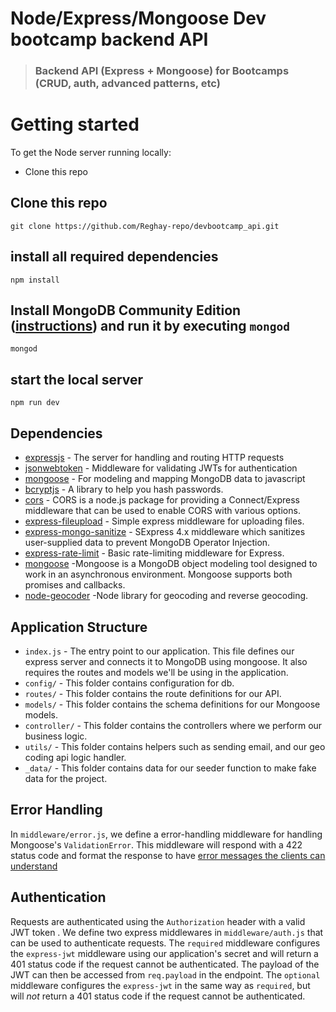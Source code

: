 # Node/Express/Mongoose Dev bootcamp backend API


> ### Backend API (Express + Mongoose) for Bootcamps (CRUD, auth, advanced patterns, etc)



# Getting started

To get the Node server running locally:

- Clone this repo
## Clone this repo

    git clone https://github.com/Reghay-repo/devbootcamp_api.git

## install all required dependencies

    npm install
    


## Install MongoDB Community Edition ([instructions](https://docs.mongodb.com/manual/installation/#tutorials)) and run it by executing `mongod`

    mongod
    

## start the local server

    npm run dev




## Dependencies

- [expressjs](https://github.com/expressjs/express) - The server for handling and routing HTTP requests
- [jsonwebtoken](https://github.com/auth0/node-jsonwebtoken) - Middleware for validating JWTs for authentication
- [mongoose](https://github.com/Automattic/mongoose) - For modeling and mapping MongoDB data to javascript 
- [bcryptjs](https://github.com/kelektiv/node.bcrypt.js/) - A library to help you hash passwords.
- [cors](https://github.com/kelektiv/node.bcrypt.js/) - CORS is a node.js package for providing a Connect/Express middleware that can be used to enable CORS with various options.
- [express-fileupload](https://github.com/richardgirges/express-fileupload) - Simple express middleware for uploading files.
- [express-mongo-sanitize](https://github.com/fiznool/express-mongo-sanitize) - SExpress 4.x middleware which sanitizes user-supplied data to prevent MongoDB Operator Injection.
- [express-rate-limit](https://github.com/nfriedly/express-rate-limit) - Basic rate-limiting middleware for Express. 
- [mongoose](https://github.com/Automattic/mongoose) -Mongoose is a MongoDB object modeling tool designed to work in an asynchronous environment. Mongoose supports both promises and callbacks.
- [node-geocoder](https://github.com/nchaulet/node-geocoder) -Node library for geocoding and reverse geocoding. 


## Application Structure

- `index.js` - The entry point to our application. This file defines our express server and connects it to MongoDB using mongoose. It also requires the routes and models we'll be using in the application.
- `config/` - This folder contains configuration for db.
- `routes/` - This folder contains the route definitions for our API.
- `models/` - This folder contains the schema definitions for our Mongoose models.
- `controller/` - This folder contains the controllers where we perform our business logic.
- `utils/` - This folder contains helpers such as sending email, and our geo coding api logic handler.
- `_data/` - This folder contains data for our seeder function to make fake data for the project.

## Error Handling

In `middleware/error.js`, we define a error-handling middleware for handling Mongoose's `ValidationError`. This middleware will respond with a 422 status code and format the response to have [error messages the clients can understand](https://github.com/gothinkster/realworld/blob/master/API.md#errors-and-status-codes)

## Authentication

Requests are authenticated using the `Authorization` header with a valid JWT token . We define two express middlewares in `middleware/auth.js` that can be used to authenticate requests. The `required` middleware configures the `express-jwt` middleware using our application's secret and will return a 401 status code if the request cannot be authenticated. The payload of the JWT can then be accessed from `req.payload` in the endpoint. The `optional` middleware configures the `express-jwt` in the same way as `required`, but will *not* return a 401 status code if the request cannot be authenticated.


<br />

